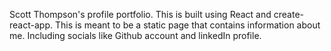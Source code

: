 Scott Thompson's profile portfolio.
This is built using React and create-react-app. This is meant to be a static page that contains information about me. Including socials like Github account and linkedIn profile.
